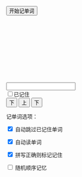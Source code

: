 <div id="wordrecite">
<p>
  <button class="toggle-start btn btn-primary">开始记单词</button>
  <span id="card-summary"></span>
  <div class="card well">
    <p class="text-center" id="content"></p>
  </div>
</p>
<p>
  <div class="form-horizontal">
    <div class="form-group row">
    <div class="col-xs-10">
  <input class="form-control" id="trialtext" type="textbox" />
  </div>
    <div class="checkbox col-xs-2">
    <label>
      <input type="checkbox" id="wordremember">已记住
    </label>
  </div>
  </div>
  </div>
  <div class="row">
  <button class="col-xs-5 toggle-next btn btn-success">下</button>
  <button class="col-xs-2 toggle-previous btn btn-info">上</button>
  <button class="col-xs-5 toggle-next btn btn-success">下</button>
  </div>
</p>

<div class="compact">
  <p>
  记单词选项：
  </p>
  <p>
    <input id="onlyremember" type="checkbox" checked />
    <label for="onlyremember">自动跳过已记住单词</label>
  </p>
  <p>
    <input id="autoreadword" type="checkbox" checked />
    <label for="autoreadword">自动读单词</label>
  </p>
  <p>
    <input id="autoremember" type="checkbox" checked />
    <label for="autoremember">拼写正确则标记记住</label>
  </p>
  <p>
    <input id="shufflewords" type="checkbox" />
    <label for="shufflewords">随机顺序记忆</label>
  </p>
</div>

</div>

<script>
var lessonquizdata = {};
var curlessonquizdata;
$(document).ready(function() {
  var quizdata;
  var quizid;
  var quiznum;
  var quiz;
  function isLocalstorageExist() {
    var mod = 'test';
    try {
        localStorage.setItem(mod, mod);
        localStorage.removeItem(mod);
        return true;
    } catch(e) {
        return false;
    }
  }
  if (!isLocalstorageExist()) {
    $('#onlyremember').prop('disabled', true);
    $('#wordremember').prop('disabled', true);
  }
  var rwords = JSON.parse(localStorage.getItem("rwords"));
  rwords = rwords || {};
  $('button.toggle-start').on('click', function(e) {
    e.preventDefault();
    quizdata = ((lessonquizdata && lessonquizdata["l{{page.lesson}}"])
      || (curlessonquizdata)
      || table.rows({filter: 'applied'}).data().map(function(p) { return { kana: p[0], kanji: p[1], explain: p[3], display: p[4], pos: p[2], rid: p[5] + '|' + p[6]}}))
      .map(function(p) {
        p.kana = japanruby(p.kana);
        p.purekana = p.kana.replace(/[^\u3040-\u309f\u30a0-\u30ff]/g, "");
        p.display = japanruby(p.display);
        var desc = "<span class='japan'>" + (p.kanji == "&nbsp;" ? p.kana : p.display + "<br />" + p.kana) + "</span>";
        desc += "<span class='card-pos'>[" + p.pos + "]</span>";
        desc += "<a href='#' class='read' data-read='"+p.purekana+"'>[读]</a>";
        return { tip: p.explain, desc: desc, read: p.purekana, rem: rwords[p.rid], rid: p.rid }});
    var shufflewords = $('#shufflewords').prop('checked');
    if (shufflewords) quizdata = quizdata.sort(function() { return 0.5 - Math.random() });;
    quizid = -1;
    rollquiz(1);
    displayquiz();
  });
  function displayquiz() {
    $("#content").html(quizid % 2 == 0 ? quiz.tip : quiz.desc);
    $("#card-summary").html((quiznum + 1) + '/' + (quizdata.length));
    $("#wordremember").prop('checked', quiz.rem ? true : false);
  }
  $('#wordremember').change(function() {
    if (this.checked) {
      rwords[quiz.rid] = true;
      quiz.rem = true;
    } else {
      delete rwords[quiz.rid];
      quiz.rem = false;
    }
    localStorage.setItem("rwords", JSON.stringify(rwords));
  });
  function rollquiz(offset) {
    if (quizid + offset < 0 || quizid + offset >= quizdata.length * 2) return;
    var onlyremember = $('#onlyremember').prop('checked');
    var autoreadword = $('#autoreadword').prop('checked');
    do {
      quizid += offset;
      quiznum = Math.floor(quizid / 2);
      quiz = quizdata[quiznum];
      if (quizid % 2 == 0) $('#trialtext').val('');
      if (autoreadword && quizid % 2 != 0) speak(quiz.read);
    } while (quizid > 0 && quizid < quizdata.length * 2 - 1 && onlyremember && quiz.rem);
  }
  function speak(word) {
    if('speechSynthesis' in window){
      var speech = new SpeechSynthesisUtterance(word);
      speech.lang = 'ja-JP';
      window.speechSynthesis.speak(speech);
    }
  }
  $('#trialtext').keypress(function (e) {
    if (e.which == 13) {
      var autoremember = $('#autoremember').prop('checked');
      rollquiz(1);
      displayquiz();
      if (autoremember && $(this).val() == quiz.read) {
        $("#wordremember").prop('checked', true).change();
      }
      return false;
    }
  });
  $('#content').on('click', "a.read", function(e) {
    e.preventDefault();
    speak($(this).data('read'));
  });
  $('button.toggle-next').on('click', function(e) {
    e.preventDefault();
    rollquiz(1);
    displayquiz();
  });
  $('button.toggle-previous').on('click', function(e) {
    e.preventDefault();
    rollquiz(-1);
    displayquiz();
  });
});
</script>
<style>
.card {
  height: 150px;
  width: 100%;
  display: table;
  table-layout: fixed;
}
.card p {
  text-align: center;
  vertical-align: middle;
  display: table-cell;
  font-size: 22px;
}
<!-- #trialtext { -->
<!--   width: 70%; -->
<!-- } -->
<!-- .compact p { -->
<!--   margin-bottom: 0px; -->
<!-- } -->
<!-- .card { -->
<!--   margin-right: 10px; -->
<!--   width: 80%; -->
<!--   height: 150px; -->
<!--   border-radius: 10px; -->
<!--   background: #fff; -->
<!--   -webkit-box-shadow: 3px 3px 7px rgba(0,0,0,0.3); -->
<!--   box-shadow: 3px 3px 7px rgba(0,0,0,0.3); -->
<!--   display: table; -->
<!--   margin: 0px auto; -->
<!-- } -->
<!-- .card p { -->
<!--   text-align: center; -->
<!--   vertical-align: middle; -->
<!--   display: table-cell; -->
<!--   font-size: 22px; -->
<!-- } -->
<!-- #wordrecite button { -->
<!--   background-color: #4CAF50; -->
<!--   border: none; -->
<!--   color: white; -->
<!--   padding: 15px 32px; -->
<!--   text-align: center; -->
<!--   text-decoration: none; -->
<!--   display: inline-block; -->
<!--   font-size: 24px; -->
<!-- } -->
<!-- #wordrecite button.toggle-previous { -->
<!--   width: 25%; -->
<!-- } -->
<!-- #wordrecite button.toggle-next { -->
<!--   width: 35%; -->
<!-- } -->
<!--  -->
<!-- /* Base for label styling */ -->
<!-- [type="checkbox"]:not(:checked), -->
<!-- [type="checkbox"]:checked { -->
<!--   position: absolute; -->
<!--   left: -9999px; -->
<!-- } -->
<!-- [type="checkbox"]:not(:checked) + label, -->
<!-- [type="checkbox"]:checked + label { -->
<!--   position: relative; -->
<!--   padding-left: 25px; -->
<!--   cursor: pointer; -->
<!-- } -->
<!--  -->
<!-- /* checkbox aspect */ -->
<!-- [type="checkbox"]:not(:checked) + label:before, -->
<!-- [type="checkbox"]:checked + label:before { -->
<!--   content: ''; -->
<!--   position: absolute; -->
<!--   left:0; top: 2px; -->
<!--   width: 17px; height: 17px; -->
<!--   border: 1px solid #aaa; -->
<!--   background: #f8f8f8; -->
<!--   border-radius: 3px; -->
<!--   box-shadow: inset 0 1px 3px rgba(0,0,0,.3) -->
<!-- } -->
<!-- /* checked mark aspect */ -->
<!-- [type="checkbox"]:not(:checked) + label:after, -->
<!-- [type="checkbox"]:checked + label:after { -->
<!--   content: '✔'; -->
<!--   position: absolute; -->
<!--   top: 3px; left: 4px; -->
<!--   font-size: 18px; -->
<!--   line-height: 0.8; -->
<!--   color: #09ad7e; -->
<!--   transition: all .2s; -->
<!-- } -->
<!-- /* checked mark aspect changes */ -->
<!-- [type="checkbox"]:not(:checked) + label:after { -->
<!--   opacity: 0; -->
<!--   transform: scale(0); -->
<!-- } -->
<!-- [type="checkbox"]:checked + label:after { -->
<!--   opacity: 1; -->
<!--   transform: scale(1); -->
<!-- } -->
<!-- /* disabled checkbox */ -->
<!-- [type="checkbox"]:disabled:not(:checked) + label:before, -->
<!-- [type="checkbox"]:disabled:checked + label:before { -->
<!--   box-shadow: none; -->
<!--   border-color: #bbb; -->
<!--   background-color: #ddd; -->
<!-- } -->
<!-- [type="checkbox"]:disabled:checked + label:after { -->
<!--   color: #999; -->
<!-- } -->
<!-- [type="checkbox"]:disabled + label { -->
<!--   color: #aaa; -->
<!-- } -->
<!-- /* accessibility */ -->
<!-- [type="checkbox"]:checked:focus + label:before, -->
<!-- [type="checkbox"]:not(:checked):focus + label:before { -->
<!--   border: 1px dotted blue; -->
<!-- } -->
<!--  -->
<!-- /* hover style just for information */ -->
<!-- label:hover:before { -->
<!--   border: 1px solid #4778d9!important; -->
<!-- } -->
</style>

